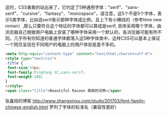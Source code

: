 这时，CSS勇敢的站出来了，它约定了5种通用字体："serif"、"sans-serif"、"cursive"、"fantasy"、"monospace"，请注意，这5个不是5个字体，表示5类字体，比如说serif表示那种字体成比例，且上下有小横线的（参考time new roman）,那么只要符合这个特征的字体都可以算成是serif, 具体采用哪个字体，由浏览器自己根据用户电脑上安装了哪种字体采用一个默认的，各浏览器可能有所不同。几乎所有你知道的普通字体都落入这5种字体类中，这样CSS可以基本上保证一个网页呈现在不同用户的电脑上的用户体验是差不多的。

```html
<meta http-equiv="content-type" content="text/html;charset=utf-8">
<style type="text/css">
.title {
 font-size:54px;
 font-family:PingFang SC,sans-serif;
 font-weight:100;
}
</style>
<span class="title">Beautiful Racoon 美丽的浣熊</span>
```

张鑫旭的博客 http://www.zhangxinxu.com/study/201703/font-family-chinese-english.html 罗列了字体的标准名（兼容性更好）